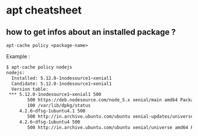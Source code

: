 # apt cheatsheet

## how to get infos about an installed package ?

`apt-cache policy <package-name>`

Example :

```bash
$ apt-cache policy nodejs
nodejs:
  Installed: 5.12.0-1nodesource1~xenial1
  Candidate: 5.12.0-1nodesource1~xenial1
  Version table:
 *** 5.12.0-1nodesource1~xenial1 500
        500 https://deb.nodesource.com/node_5.x xenial/main amd64 Packages
        100 /var/lib/dpkg/status
     4.2.6~dfsg-1ubuntu4.1 500
        500 http://in.archive.ubuntu.com/ubuntu xenial-updates/universe amd64 Packages
     4.2.6~dfsg-1ubuntu4 500
        500 http://in.archive.ubuntu.com/ubuntu xenial/universe amd64 Packages
```
